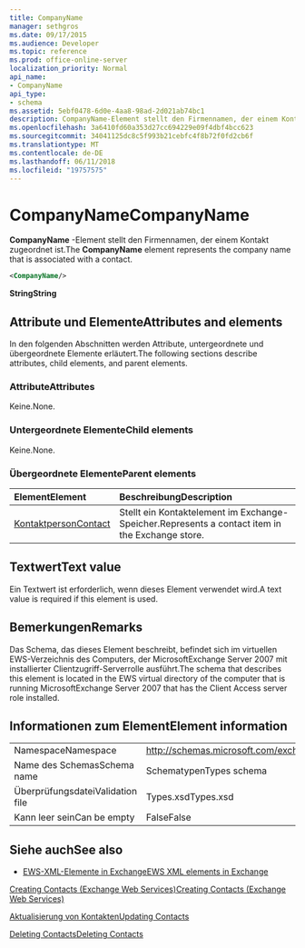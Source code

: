 ```yaml
---
title: CompanyName
manager: sethgros
ms.date: 09/17/2015
ms.audience: Developer
ms.topic: reference
ms.prod: office-online-server
localization_priority: Normal
api_name:
- CompanyName
api_type:
- schema
ms.assetid: 5ebf0478-6d0e-4aa8-98ad-2d021ab74bc1
description: CompanyName-Element stellt den Firmennamen, der einem Kontakt zugeordnet ist.
ms.openlocfilehash: 3a6410fd60a353d27cc694229e09f4dbf4bcc623
ms.sourcegitcommit: 34041125dc8c5f993b21cebfc4f8b72f0fd2cb6f
ms.translationtype: MT
ms.contentlocale: de-DE
ms.lasthandoff: 06/11/2018
ms.locfileid: "19757575"
---
```

# <a name="companyname"></a><span data-ttu-id="b5036-103">CompanyName</span><span class="sxs-lookup"><span data-stu-id="b5036-103">CompanyName</span></span>

<span data-ttu-id="b5036-104">**CompanyName** -Element stellt den Firmennamen, der einem Kontakt zugeordnet ist.</span><span class="sxs-lookup"><span data-stu-id="b5036-104">The **CompanyName** element represents the company name that is associated with a contact.</span></span> 
  
```xml
<CompanyName/>
```

 <span data-ttu-id="b5036-105">**String**</span><span class="sxs-lookup"><span data-stu-id="b5036-105">**String**</span></span>
## <a name="attributes-and-elements"></a><span data-ttu-id="b5036-106">Attribute und Elemente</span><span class="sxs-lookup"><span data-stu-id="b5036-106">Attributes and elements</span></span>

<span data-ttu-id="b5036-107">In den folgenden Abschnitten werden Attribute, untergeordnete und übergeordnete Elemente erläutert.</span><span class="sxs-lookup"><span data-stu-id="b5036-107">The following sections describe attributes, child elements, and parent elements.</span></span>
  
### <a name="attributes"></a><span data-ttu-id="b5036-108">Attribute</span><span class="sxs-lookup"><span data-stu-id="b5036-108">Attributes</span></span>

<span data-ttu-id="b5036-109">Keine.</span><span class="sxs-lookup"><span data-stu-id="b5036-109">None.</span></span>
  
### <a name="child-elements"></a><span data-ttu-id="b5036-110">Untergeordnete Elemente</span><span class="sxs-lookup"><span data-stu-id="b5036-110">Child elements</span></span>

<span data-ttu-id="b5036-111">Keine.</span><span class="sxs-lookup"><span data-stu-id="b5036-111">None.</span></span>
  
### <a name="parent-elements"></a><span data-ttu-id="b5036-112">Übergeordnete Elemente</span><span class="sxs-lookup"><span data-stu-id="b5036-112">Parent elements</span></span>

|<span data-ttu-id="b5036-113">**Element**</span><span class="sxs-lookup"><span data-stu-id="b5036-113">**Element**</span></span>|<span data-ttu-id="b5036-114">**Beschreibung**</span><span class="sxs-lookup"><span data-stu-id="b5036-114">**Description**</span></span>|
|:-----|:-----|
|[<span data-ttu-id="b5036-115">Kontaktperson</span><span class="sxs-lookup"><span data-stu-id="b5036-115">Contact</span></span>](contact.md) <br/> |<span data-ttu-id="b5036-116">Stellt ein Kontaktelement im Exchange-Speicher.</span><span class="sxs-lookup"><span data-stu-id="b5036-116">Represents a contact item in the Exchange store.</span></span>  <br/> |
   
## <a name="text-value"></a><span data-ttu-id="b5036-117">Textwert</span><span class="sxs-lookup"><span data-stu-id="b5036-117">Text value</span></span>

<span data-ttu-id="b5036-118">Ein Textwert ist erforderlich, wenn dieses Element verwendet wird.</span><span class="sxs-lookup"><span data-stu-id="b5036-118">A text value is required if this element is used.</span></span>
  
## <a name="remarks"></a><span data-ttu-id="b5036-119">Bemerkungen</span><span class="sxs-lookup"><span data-stu-id="b5036-119">Remarks</span></span>

<span data-ttu-id="b5036-120">Das Schema, das dieses Element beschreibt, befindet sich im virtuellen EWS-Verzeichnis des Computers, der MicrosoftExchange Server 2007 mit installierter Clientzugriff-Serverrolle ausführt.</span><span class="sxs-lookup"><span data-stu-id="b5036-120">The schema that describes this element is located in the EWS virtual directory of the computer that is running MicrosoftExchange Server 2007 that has the Client Access server role installed.</span></span>
  
## <a name="element-information"></a><span data-ttu-id="b5036-121">Informationen zum Element</span><span class="sxs-lookup"><span data-stu-id="b5036-121">Element information</span></span>

|||
|:-----|:-----|
|<span data-ttu-id="b5036-122">Namespace</span><span class="sxs-lookup"><span data-stu-id="b5036-122">Namespace</span></span>  <br/> |http://schemas.microsoft.com/exchange/services/2006/types  <br/> |
|<span data-ttu-id="b5036-123">Name des Schemas</span><span class="sxs-lookup"><span data-stu-id="b5036-123">Schema name</span></span>  <br/> |<span data-ttu-id="b5036-124">Schematypen</span><span class="sxs-lookup"><span data-stu-id="b5036-124">Types schema</span></span>  <br/> |
|<span data-ttu-id="b5036-125">Überprüfungsdatei</span><span class="sxs-lookup"><span data-stu-id="b5036-125">Validation file</span></span>  <br/> |<span data-ttu-id="b5036-126">Types.xsd</span><span class="sxs-lookup"><span data-stu-id="b5036-126">Types.xsd</span></span>  <br/> |
|<span data-ttu-id="b5036-127">Kann leer sein</span><span class="sxs-lookup"><span data-stu-id="b5036-127">Can be empty</span></span>  <br/> |<span data-ttu-id="b5036-128">False</span><span class="sxs-lookup"><span data-stu-id="b5036-128">False</span></span>  <br/> |
   
## <a name="see-also"></a><span data-ttu-id="b5036-129">Siehe auch</span><span class="sxs-lookup"><span data-stu-id="b5036-129">See also</span></span>



- [<span data-ttu-id="b5036-130">EWS-XML-Elemente in Exchange</span><span class="sxs-lookup"><span data-stu-id="b5036-130">EWS XML elements in Exchange</span></span>](ews-xml-elements-in-exchange.md)


[<span data-ttu-id="b5036-131">Creating Contacts (Exchange Web Services)</span><span class="sxs-lookup"><span data-stu-id="b5036-131">Creating Contacts (Exchange Web Services)</span></span>](http://msdn.microsoft.com/library/4845917e-70d1-481c-bbd7-011ec6571789%28Office.15%29.aspx)
  
[<span data-ttu-id="b5036-132">Aktualisierung von Kontakten</span><span class="sxs-lookup"><span data-stu-id="b5036-132">Updating Contacts</span></span>](http://msdn.microsoft.com/library/9a865953-b94a-4229-b632-2dee433314be%28Office.15%29.aspx)
  
[<span data-ttu-id="b5036-133">Deleting Contacts</span><span class="sxs-lookup"><span data-stu-id="b5036-133">Deleting Contacts</span></span>](http://msdn.microsoft.com/library/fcc3dc84-cd3e-455e-a1a7-ae6921c9b588%28Office.15%29.aspx)


